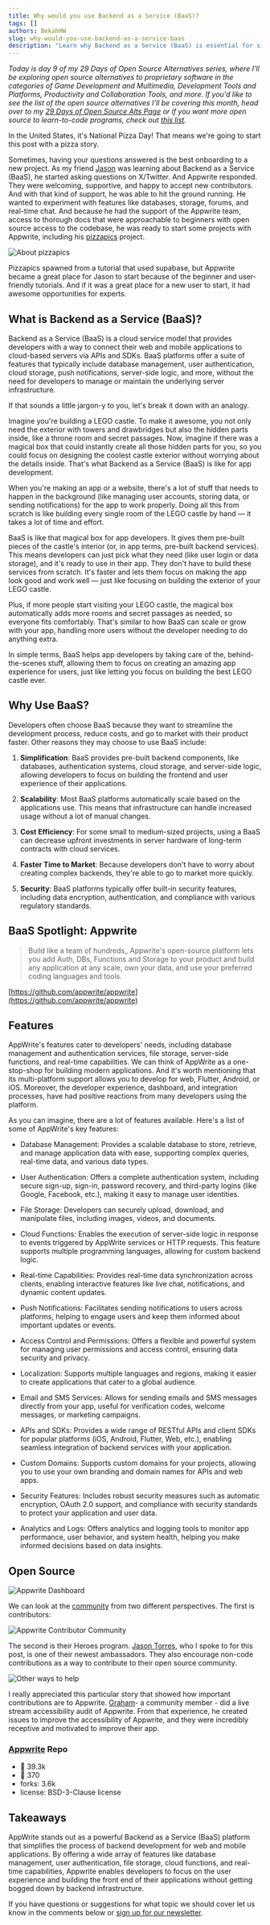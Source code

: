```yaml
---
title: Why would you use Backend as a Service (BaaS)?
tags: []
authors: BekahHW
slug: why-would-you-use-backend-as-a-service-baas
description: "Learn why Backend as a Service (BaaS) is essential for simplifying the development process, improving cost efficiency, and enhancing security. "
---
```


*Today is day 9 of my 29 Days of Open Source Alternatives series, where I'll be exploring open source alternatives to proprietary software in the categories of Game Development and Multimedia, Development Tools and Platforms, Productivity and Collaboration Tools, and more. If you'd like to see the list of the open source alternatives I'll be covering this month, head over to my [29 Days of Open Source Alts Page](https://oss.fyi/oss-alts) or if you want more open source to learn-to-code programs, check out [this list](https://oss.fyi/learn-to-code).* 

In the United States, it's National Pizza Day! That means we're going to start this post with a pizza story. 

<!-- truncate -->


Sometimes, having your questions answered is the best onboarding to a new project. As my friend [Jason](https://twitter.com/tasonjorres) was learning about Backend as a Service (BaaS), he started asking questions on X/Twitter. And Appwrite responded. They were welcoming, supportive, and happy to accept new contributors. And with that kind of support, he was able to hit the ground running. He wanted to experiment with features like databases, storage, forums, and real-time chat. And because he had the support of the Appwrite team, access to thorough docs that were approachable to beginners with open source access to the codebase, he was ready to start some projects with Appwrite, including his [pizzapics](https://github.com/jasonetorres/pizzapics) project.

![About pizzapics](https://dev-to-uploads.s3.amazonaws.com/uploads/articles/hc922v9wlzzalscm7ppl.png)

Pizzapics spawned from a tutorial that used supabase, but Appwrite became a great place for Jason to start because of the beginner and user-friendly tutorials. And if it was a great place for a new user to start, it had awesome opportunities for experts. 

## What is Backend as a Service (BaaS)?

Backend as a Service (BaaS) is a cloud service model that provides developers with a way to connect their web and mobile applications to cloud-based servers via APIs and SDKs. BaaS platforms offer a suite of features that typically include database management, user authentication, cloud storage, push notifications, server-side logic, and more, without the need for developers to manage or maintain the underlying server infrastructure.

If that sounds a little jargon-y to you, let's break it down with an analogy.

Imagine you're building a LEGO castle. To make it awesome, you not only need the exterior with towers and drawbridges but also the hidden parts inside, like a throne room and secret passages. Now, imagine if there was a magical box that could instantly create all those hidden parts for you, so you could focus on designing the coolest castle exterior without worrying about the details inside. That's what Backend as a Service (BaaS) is like for app development.

When you're making an app or a website, there's a lot of stuff that needs to happen in the background (like managing user accounts, storing data, or sending notifications) for the app to work properly. Doing all this from scratch is like building every single room of the LEGO castle by hand — it takes a lot of time and effort.

BaaS is like that magical box for app developers. It gives them pre-built pieces of the castle's interior (or, in app terms, pre-built backend services). This means developers can just pick what they need (like user login or data storage), and it's ready to use in their app. They don't have to build these services from scratch. It's faster and lets them focus on making the app look good and work well — just like focusing on building the exterior of your LEGO castle.

Plus, if more people start visiting your LEGO castle, the magical box automatically adds more rooms and secret passages as needed, so everyone fits comfortably. That's similar to how BaaS can scale or grow with your app, handling more users without the developer needing to do anything extra.

In simple terms, BaaS helps app developers by taking care of the, behind-the-scenes stuff, allowing them to focus on creating an amazing app experience for users, just like letting you focus on building the best LEGO castle ever.

## Why Use BaaS? 

Developers often choose BaaS because they want to streamline the development process, reduce costs, and go to market with their product faster. Other reasons they may choose to use BaaS include:

1. **Simplification**: BaaS provides pre-built backend components, like databases, authentication systems, cloud storage, and server-side logic, allowing developers to focus on building the frontend and user experience of their applications. 

2. **Scalability**: Most BaaS platforms automatically scale based on the applications use. This means that infrastructure can handle increased usage without a lot of manual changes. 

3. **Cost Efficiency**: For some small to medium-sized projects, using a BaaS can decrease upfront investments in server hardware of long-term contracts with cloud services. 

4. **Faster Time to Market**: Because developers don't have to worry about creating complex backends, they're able to go to market more quickly.

5. **Security**: BaaS platforms typically offer built-in security features, including data encryption, authentication, and compliance with various regulatory standards. 

## BaaS Spotlight: Appwrite

> Build like a team of hundreds_ Appwrite's open-source platform lets you add Auth, DBs, Functions and Storage to your product and build any application at any scale, own your data, and use your preferred coding languages and tools.

[https://github.com/appwrite/appwrite](https://github.com/appwrite/appwrite)

## Features

AppWrite's features cater to developers' needs, including database management and authentication services, file storage, server-side functions, and real-time capabilities. We can think of AppWrite as a one-stop-shop for building modern applications. And it's worth mentioning that its multi-platform support allows you to develop for web, Flutter, Android, or iOS. Moreover, the developer experience, dashboard, and  integration processes, have had positive reactions from many developers using the platform.

As you can imagine, there are a lot of features available.  Here's a list of some of AppWrite's key features:

- Database Management: Provides a scalable database to store, retrieve, and manage application data with ease, supporting complex queries, real-time data, and various data types.

- User Authentication: Offers a complete authentication system, including secure sign-up, sign-in, password recovery, and third-party logins (like Google, Facebook, etc.), making it easy to manage user identities.

- File Storage: Developers can securely upload, download, and manipulate files, including images, videos, and documents.

- Cloud Functions: Enables the execution of server-side logic in response to events triggered by AppWrite services or HTTP requests. This feature supports multiple programming languages, allowing for custom backend logic.

- Real-time Capabilities: Provides real-time data synchronization across clients, enabling interactive features like live chat, notifications, and dynamic content updates.

- Push Notifications: Facilitates sending notifications to users across platforms, helping to engage users and keep them informed about important updates or events.

- Access Control and Permissions: Offers a flexible and powerful system for managing user permissions and access control, ensuring data security and privacy.

- Localization: Supports multiple languages and regions, making it easier to create applications that cater to a global audience.

- Email and SMS Services: Allows for sending emails and SMS messages directly from your app, useful for verification codes, welcome messages, or marketing campaigns.

- APIs and SDKs: Provides a wide range of RESTful APIs and client SDKs for popular platforms (iOS, Android, Flutter, Web, etc.), enabling seamless integration of backend services with your application.

- Custom Domains: Supports custom domains for your projects, allowing you to use your own branding and domain names for APIs and web apps.

- Security Features: Includes robust security measures such as automatic encryption, OAuth 2.0 support, and compliance with security standards to protect your application and user data.

- Analytics and Logs: Offers analytics and logging tools to monitor app performance, user behavior, and system health, helping you make informed decisions based on data insights.

## Open Source

![Appwrite Dashboard](https://dev-to-uploads.s3.amazonaws.com/uploads/articles/nbmzg4eo3sqfxld5qkzo.png)

We can look at the [community](https://appwrite.io/community) from two different perspectives. The first is contributors:

![Appwrite Contributor Community](https://dev-to-uploads.s3.amazonaws.com/uploads/articles/ehsg9q1s3m6k7pq0mqpa.png)

The second is their Heroes program. [Jason Torres](https://twitter.com/tasonjorres), who I spoke to for this post, is one of their newest ambassadors. They also encourage non-code contributions as a way to contribute to their open source community.

![Other ways to help](https://dev-to-uploads.s3.amazonaws.com/uploads/articles/icefyikyo5oegann0hf1.png)

I really appreciated this particular story that showed how important contributions are to Appwrite.  [Graham](https://twitter.com/GrahamTheDev)- a community member - did a live stream accessibility audit of Appwrite. From that experience, he created issues to improve the accessibility of Appwrite, and they were incredibly receptive and motivated to improve their app.


### [Appwrite](https://github.com/appwrite/appwrite) Repo

- :stars: 39.3k 
- :eyes: 370 
- forks: 3.6k 
- license: BSD-3-Clause license

## Takeaways

AppWrite stands out as a powerful Backend as a Service (BaaS) platform that simplifies the process of backend development for web and mobile applications. By offering a wide array of features like database management, user authentication, file storage, cloud functions, and real-time capabilities, Appwrite enables developers to focus on the user experience and building the front end of their applications without getting bogged down by backend infrastructure. 

If you have questions or suggestions for what topic we should cover let us know in the comments below or [sign up for our newsletter](https://news.opensauced.pizza/#/portal/signup).





